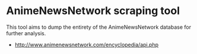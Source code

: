 # AnimeNewsNetwork scraping tool
This tool aims to dump the entirety of the AnimeNewsNetwork database for
further analysis.

* http://www.animenewsnetwork.com/encyclopedia/api.php
